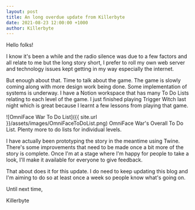 ```yaml
---
layout: post
title: An long overdue update from Killerbyte
date: 2021-08-23 12:00:00 +1000
author: Killerbyte
---
```


Hello folks! 

I know it's been a while and the radio silence was due to a few factors and all relate to me but the long story short, I prefer to roll my own web server and technology issues kept getting in my way especially the internet. 

But enough about that. Time to talk about the game. The game is slowly coming along with more design work being done. Some implementation of systems is underway. I have a Notion workspace that has many To Do Lists relating to each level of the game. I just finished playing Trigger Witch last night which is great because I learnt a few lessons from playing that game. 


![OmniFace War To Do List]({{ site.url }}/assets/images/OmniFaceToDoList.png)
OmniFace War's Overall To Do List. Plenty more to do lists for individual levels.


I have actually been prototyping the story in the meantime using Twine. There's some improvements that need to be made once a bit more of the story is complete. Once I'm at a stage where I'm happy for people to take a look, I'll make it available for everyone to give feedback.

That about does it for this update. I do need to keep updating this blog and I'm aiming to do so at least once a week so people know what's going on.

Until next time, 

Killerbyte
